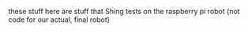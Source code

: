 these stuff here are stuff that Shing tests on the raspberry pi robot (not code for our actual, final robot)